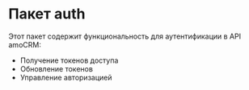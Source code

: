 # Пакет auth

Этот пакет содержит функциональность для аутентификации в API amoCRM:

- Получение токенов доступа
- Обновление токенов
- Управление авторизацией